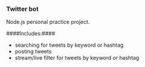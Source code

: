 ### Twitter bot ###

Node.js personal practice project.

####Includes:####
  - searching for tweets by keyword or hashtag
  - posting tweets
  - stream/live filter for tweets by keyword or hashtag

